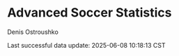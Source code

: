 # Advanced Soccer Statistics
Denis Ostroushko

<!-- gfm -->

Last successful data update: 2025-06-08 10:18:13 CST
